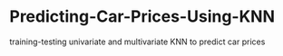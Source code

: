 # Predicting-Car-Prices-Using-KNN
training-testing univariate and multivariate KNN to predict car prices
